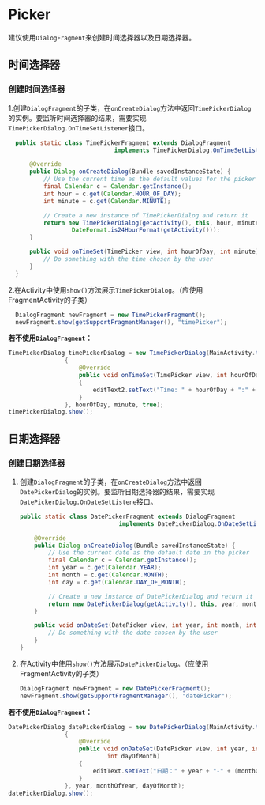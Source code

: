 # Picker
建议使用`DialogFragment`来创建时间选择器以及日期选择器。

## 时间选择器

### 创建时间选择器

1.创建`DialogFragment`的子类，在`onCreateDialog`方法中返回`TimePickerDialog`的实例。要监听时间选择器的结果，需要实现`TimePickerDialog.OnTimeSetListener`接口。

``` java
  public static class TimePickerFragment extends DialogFragment
                              implements TimePickerDialog.OnTimeSetListener {

      @Override
      public Dialog onCreateDialog(Bundle savedInstanceState) {
          // Use the current time as the default values for the picker
          final Calendar c = Calendar.getInstance();
          int hour = c.get(Calendar.HOUR_OF_DAY);
          int minute = c.get(Calendar.MINUTE);

          // Create a new instance of TimePickerDialog and return it
          return new TimePickerDialog(getActivity(), this, hour, minute,
                  DateFormat.is24HourFormat(getActivity()));
      }

      public void onTimeSet(TimePicker view, int hourOfDay, int minute) {
          // Do something with the time chosen by the user
      }
  }
```

2.在Activity中使用`show()`方法展示`TimePickerDialog`。（应使用FragmentActivity的子类）

``` java
  DialogFragment newFragment = new TimePickerFragment();
  newFragment.show(getSupportFragmentManager(), "timePicker");
```

**若不使用`DialogFragment`：**

``` java
TimePickerDialog timePickerDialog = new TimePickerDialog(MainActivity.this, new TimePickerDialog.OnTimeSetListener()
                {
                    @Override
                    public void onTimeSet(TimePicker view, int hourOfDay, int minute)
                    {
                        editText2.setText("Time: " + hourOfDay + ":" + minute);
                    }
                }, hourOfDay, minute, true);
timePickerDialog.show();
```

## 日期选择器

### 创建日期选择器

1. 创建`DialogFragment`的子类，在`onCreateDialog`方法中返回`DatePickerDialog`的实例。要监听日期选择器的结果，需要实现`DatePickerDialog.OnDateSetListene`接口。

   ``` java
   public static class DatePickerFragment extends DialogFragment
                               implements DatePickerDialog.OnDateSetListener {

       @Override
       public Dialog onCreateDialog(Bundle savedInstanceState) {
           // Use the current date as the default date in the picker
           final Calendar c = Calendar.getInstance();
           int year = c.get(Calendar.YEAR);
           int month = c.get(Calendar.MONTH);
           int day = c.get(Calendar.DAY_OF_MONTH);

           // Create a new instance of DatePickerDialog and return it
           return new DatePickerDialog(getActivity(), this, year, month, day);
       }

       public void onDateSet(DatePicker view, int year, int month, int day) {
           // Do something with the date chosen by the user
       }
   }
   ```

2. 在Activity中使用`show()`方法展示`DatePickerDialog`。（应使用FragmentActivity的子类）

   ``` java
   DialogFragment newFragment = new DatePickerFragment();
   newFragment.show(getSupportFragmentManager(), "datePicker");
   ```

**若不使用`DialogFragment`：**

``` java
DatePickerDialog datePickerDialog = new DatePickerDialog(MainActivity.this, new DatePickerDialog.OnDateSetListener()
                {
                    @Override
                    public void onDateSet(DatePicker view, int year, int monthOfYear,
                            int dayOfMonth)
                    {
                        editText.setText("日期：" + year + "-" + (monthOfYear + 1) + "-" + dayOfMonth);
                    }
                }, year, monthOfYear, dayOfMonth);
datePickerDialog.show();
```

